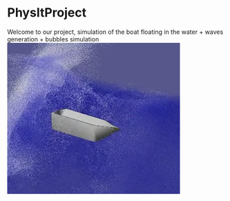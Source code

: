 # PhysItProject
Welcome to our project, simulation of the boat floating in the water + waves generation + bubbles simulation
<img src="https://github.com/antmaxi/ETH-Zurich-projects/blob/master/Physically-based%20simulations%202019/presentation/water_boat.png" alt="drawing" width="400"/>

